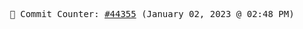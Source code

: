 <p align="center">
    <samp>
        📮 Commit Counter: <a href="https://github.com/Javascript-void0/Javascript-void0/commits/main">#44355</a> (January 02, 2023 @ 02:48 PM)
    </samp>
</p>